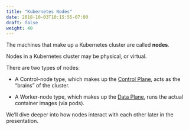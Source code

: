 ```yaml
---
title: "Kubernetes Nodes"
date: 2018-10-03T10:15:55-07:00
draft: false
weight: 40
---
```


The machines that make up a Kubernetes cluster are called **nodes**.

Nodes in a Kubernetes cluster may be physical, or virtual.  

There are two types of nodes:

* A Control-node type, which makes up the [Control Plane](../../architecture/architecture_control), acts as the “brains” of the cluster.

* A Worker-node type, which makes up the [Data Plane](../../architecture/architecture_worker), runs the actual container images (via pods).

We’ll dive deeper into how nodes interact with each other later in the presentation.

